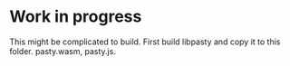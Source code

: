 # Work in progress 

This might be complicated to build. First build libpasty and copy it to this folder. pasty.wasm, pasty.js.
